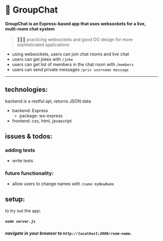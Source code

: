 #  🏡 GroupChat
#### GroupChat is an Express-based app that uses websockets for a live, multi-room chat system
>  👩🏻‍💻 practicing websockets and good OO design for more sophisticated applications
* using websockets, users can join chat rooms and live chat
* users can get jokes with `/joke`
* users can get list of members in the chat room with `/members`
* users can send private messages `/priv username message`
--------------------------------------------------------

## technologies:
backend is a restful api, returns JSON data
* backend: Express
    * package: ws-express
* frontend: css, html, javascript

## issues & todos:
### adding tests
* write tests

### future functionality:
* allow users to change names with `/name myNewName`

## setup:
to try out the app:
##### `node server.js`
##### navigate in your browser to `http://localhost:3000/room-name.`


